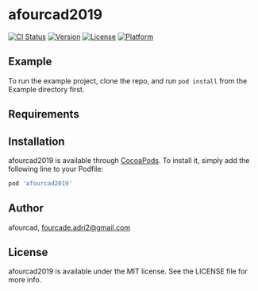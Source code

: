 # afourcad2019

[![CI Status](https://img.shields.io/travis/afourcad/afourcad2019.svg?style=flat)](https://travis-ci.org/afourcad/afourcad2019)
[![Version](https://img.shields.io/cocoapods/v/afourcad2019.svg?style=flat)](https://cocoapods.org/pods/afourcad2019)
[![License](https://img.shields.io/cocoapods/l/afourcad2019.svg?style=flat)](https://cocoapods.org/pods/afourcad2019)
[![Platform](https://img.shields.io/cocoapods/p/afourcad2019.svg?style=flat)](https://cocoapods.org/pods/afourcad2019)

## Example

To run the example project, clone the repo, and run `pod install` from the Example directory first.

## Requirements

## Installation

afourcad2019 is available through [CocoaPods](https://cocoapods.org). To install
it, simply add the following line to your Podfile:

```ruby
pod 'afourcad2019'
```

## Author

afourcad, fourcade.adri2@gmail.com

## License

afourcad2019 is available under the MIT license. See the LICENSE file for more info.
